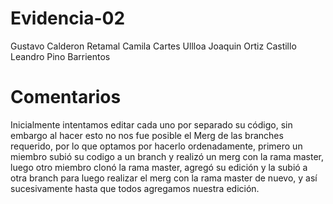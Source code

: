 # Evidencia-02
Gustavo Calderon Retamal
Camila Cartes Ullloa
Joaquin Ortiz Castillo
Leandro Pino Barrientos

# Comentarios
Inicialmente intentamos editar cada uno por separado su código, sin embargo al hacer esto no nos fue posible el Merg de las branches requerido, por lo que optamos por hacerlo ordenadamente, primero un miembro subió su codigo a un branch y realizó un merg con la rama master, luego otro miembro clonó la rama master, agregó su edición y la subió a otra branch para luego realizar el merg con la rama master de nuevo, y así sucesivamente hasta que todos agregamos nuestra edición.
